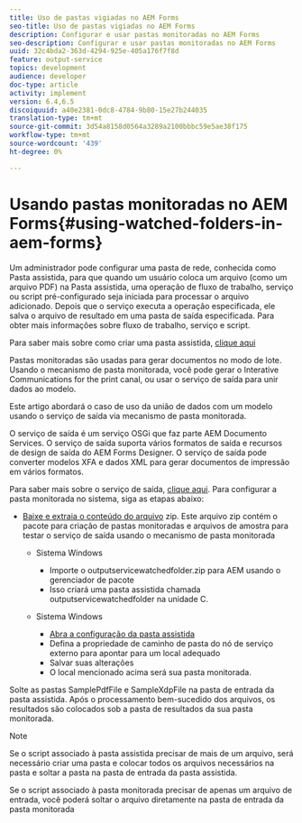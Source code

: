 ```yaml
---
title: Uso de pastas vigiadas no AEM Forms
seo-title: Uso de pastas vigiadas no AEM Forms
description: Configurar e usar pastas monitoradas no AEM Forms
seo-description: Configurar e usar pastas monitoradas no AEM Forms
uuid: 32c4bda2-363d-4294-925e-405a176f7f8d
feature: output-service
topics: development
audience: developer
doc-type: article
activity: implement
version: 6.4,6.5
discoiquuid: a40e2381-0dc8-4784-9b80-15e27b244035
translation-type: tm+mt
source-git-commit: 3d54a8158d0564a3289a2100bbbc59e5ae38f175
workflow-type: tm+mt
source-wordcount: '439'
ht-degree: 0%

---
```



# Usando pastas monitoradas no AEM Forms{#using-watched-folders-in-aem-forms}

Um administrador pode configurar uma pasta de rede, conhecida como Pasta assistida, para que quando um usuário coloca um arquivo (como um arquivo PDF) na Pasta assistida, uma operação de fluxo de trabalho, serviço ou script pré-configurado seja iniciada para processar o arquivo adicionado. Depois que o serviço executa a operação especificada, ele salva o arquivo de resultado em uma pasta de saída especificada. Para obter mais informações sobre fluxo de trabalho, serviço e script.

Para saber mais sobre como criar uma pasta assistida, [clique aqui](https://helpx.adobe.com/experience-manager/6-4/forms/using/Creating-Configure-watched-folder.html)

Pastas monitoradas são usadas para gerar documentos no modo de lote. Usando o mecanismo de pasta monitorada, você pode gerar o Interative Communications for the print canal, ou usar o serviço de saída para unir dados ao modelo.

Este artigo abordará o caso de uso da união de dados com um modelo usando o serviço de saída via mecanismo de pasta monitorada.

O serviço de saída é um serviço OSGi que faz parte AEM Documento Services. O serviço de saída suporta vários formatos de saída e recursos de design de saída do AEM Forms Designer. O serviço de saída pode converter modelos XFA e dados XML para gerar documentos de impressão em vários formatos.

Para saber mais sobre o serviço de saída, [clique aqui](https://helpx.adobe.com/aem-forms/6/output-service.html).
Para configurar a pasta monitorada no sistema, siga as etapas abaixo:
* [Baixe e extraia o conteúdo do arquivo](assets/outputservicewatchedfolderkt.zip) zip. Este arquivo zip contém o pacote para criação de pastas monitoradas e arquivos de amostra para testar o serviço de saída usando o mecanismo de pasta monitorada
   * Sistema Windows

      * Importe o outputservicewatchedfolder.zip para AEM usando o gerenciador de pacote
      * Isso criará uma pasta assistida chamada outputservicewatchedfolder na unidade C.
   * Sistema Windows
      * [Abra a configuração da pasta assistida](http://localhost:4502/crx/de/index.jsp#/etc/fd/watchfolder/config/outputservice)
      * Defina a propriedade de caminho de pasta do nó de serviço externo para apontar para um local adequado
      * Salvar suas alterações
      * O local mencionado acima será sua pasta monitorada.

Solte as pastas SamplePdfFile e SampleXdpFile na pasta de entrada da pasta assistida. Após o processamento bem-sucedido dos arquivos, os resultados são colocados sob a pasta de resultados da sua pasta monitorada.


>[!NOTE]
>
>Se o script associado à pasta assistida precisar de mais de um arquivo, será necessário criar uma pasta e colocar todos os arquivos necessários na pasta e soltar a pasta na pasta de entrada da pasta assistida.
>
>Se o script associado à pasta monitorada precisar de apenas um arquivo de entrada, você poderá soltar o arquivo diretamente na pasta de entrada da pasta monitorada

